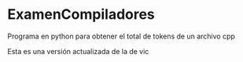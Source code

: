 # ExamenCompiladores
Programa en python para obtener el total de tokens de un archivo cpp

Esta es una versión actualizada de la de vic
